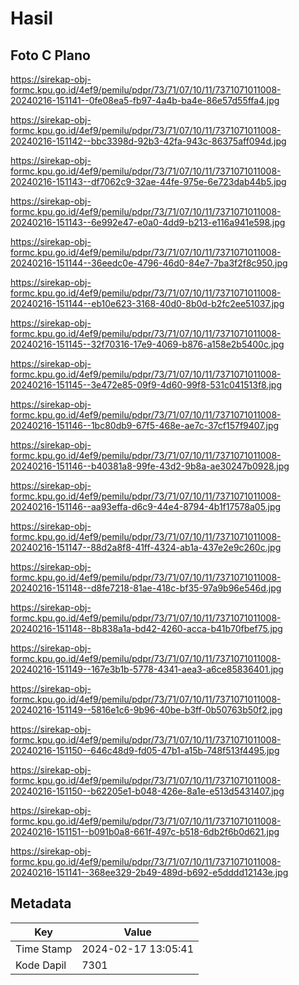 # Hasil

## Foto C Plano

https://sirekap-obj-formc.kpu.go.id/4ef9/pemilu/pdpr/73/71/07/10/11/7371071011008-20240216-151141--0fe08ea5-fb97-4a4b-ba4e-86e57d55ffa4.jpg

https://sirekap-obj-formc.kpu.go.id/4ef9/pemilu/pdpr/73/71/07/10/11/7371071011008-20240216-151142--bbc3398d-92b3-42fa-943c-86375aff094d.jpg

https://sirekap-obj-formc.kpu.go.id/4ef9/pemilu/pdpr/73/71/07/10/11/7371071011008-20240216-151143--df7062c9-32ae-44fe-975e-6e723dab44b5.jpg

https://sirekap-obj-formc.kpu.go.id/4ef9/pemilu/pdpr/73/71/07/10/11/7371071011008-20240216-151143--6e992e47-e0a0-4dd9-b213-e116a941e598.jpg

https://sirekap-obj-formc.kpu.go.id/4ef9/pemilu/pdpr/73/71/07/10/11/7371071011008-20240216-151144--36eedc0e-4796-46d0-84e7-7ba3f2f8c950.jpg

https://sirekap-obj-formc.kpu.go.id/4ef9/pemilu/pdpr/73/71/07/10/11/7371071011008-20240216-151144--eb10e623-3168-40d0-8b0d-b2fc2ee51037.jpg

https://sirekap-obj-formc.kpu.go.id/4ef9/pemilu/pdpr/73/71/07/10/11/7371071011008-20240216-151145--32f70316-17e9-4069-b876-a158e2b5400c.jpg

https://sirekap-obj-formc.kpu.go.id/4ef9/pemilu/pdpr/73/71/07/10/11/7371071011008-20240216-151145--3e472e85-09f9-4d60-99f8-531c041513f8.jpg

https://sirekap-obj-formc.kpu.go.id/4ef9/pemilu/pdpr/73/71/07/10/11/7371071011008-20240216-151146--1bc80db9-67f5-468e-ae7c-37cf157f9407.jpg

https://sirekap-obj-formc.kpu.go.id/4ef9/pemilu/pdpr/73/71/07/10/11/7371071011008-20240216-151146--b40381a8-99fe-43d2-9b8a-ae30247b0928.jpg

https://sirekap-obj-formc.kpu.go.id/4ef9/pemilu/pdpr/73/71/07/10/11/7371071011008-20240216-151146--aa93effa-d6c9-44e4-8794-4b1f17578a05.jpg

https://sirekap-obj-formc.kpu.go.id/4ef9/pemilu/pdpr/73/71/07/10/11/7371071011008-20240216-151147--88d2a8f8-41ff-4324-ab1a-437e2e9c260c.jpg

https://sirekap-obj-formc.kpu.go.id/4ef9/pemilu/pdpr/73/71/07/10/11/7371071011008-20240216-151148--d8fe7218-81ae-418c-bf35-97a9b96e546d.jpg

https://sirekap-obj-formc.kpu.go.id/4ef9/pemilu/pdpr/73/71/07/10/11/7371071011008-20240216-151148--8b838a1a-bd42-4260-acca-b41b70fbef75.jpg

https://sirekap-obj-formc.kpu.go.id/4ef9/pemilu/pdpr/73/71/07/10/11/7371071011008-20240216-151149--167e3b1b-5778-4341-aea3-a6ce85836401.jpg

https://sirekap-obj-formc.kpu.go.id/4ef9/pemilu/pdpr/73/71/07/10/11/7371071011008-20240216-151149--5816e1c6-9b96-40be-b3ff-0b50763b50f2.jpg

https://sirekap-obj-formc.kpu.go.id/4ef9/pemilu/pdpr/73/71/07/10/11/7371071011008-20240216-151150--646c48d9-fd05-47b1-a15b-748f513f4495.jpg

https://sirekap-obj-formc.kpu.go.id/4ef9/pemilu/pdpr/73/71/07/10/11/7371071011008-20240216-151150--b62205e1-b048-426e-8a1e-e513d5431407.jpg

https://sirekap-obj-formc.kpu.go.id/4ef9/pemilu/pdpr/73/71/07/10/11/7371071011008-20240216-151151--b091b0a8-661f-497c-b518-6db2f6b0d621.jpg

https://sirekap-obj-formc.kpu.go.id/4ef9/pemilu/pdpr/73/71/07/10/11/7371071011008-20240216-151141--368ee329-2b49-489d-b692-e5dddd12143e.jpg


## Metadata

| Key        | Value               |
| ---------- | ------------------- |
| Time Stamp | 2024-02-17 13:05:41 |
| Kode Dapil | 7301                |



